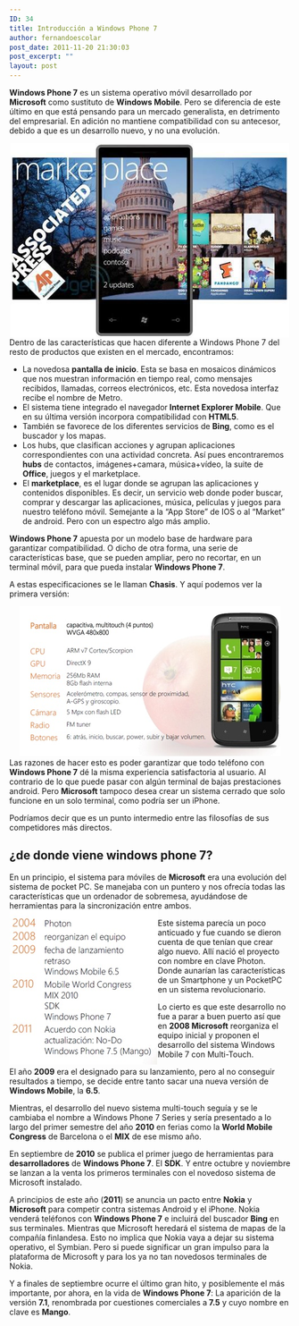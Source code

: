 ```yaml
---
ID: 34
title: Introducción a Windows Phone 7
author: fernandoescolar
post_date: 2011-11-20 21:30:03
post_excerpt: ""
layout: post
---
```

<strong>Windows Phone 7</strong> es un sistema operativo móvil desarrollado por <strong>Microsoft</strong> como sustituto de <strong>Windows Mobile</strong>. Pero se diferencia de este último en que está pensando para un mercado generalista, en detrimento del empresarial. En adición no mantiene compatibilidad con su antecesor, debido a que es un desarrollo nuevo, y no una evolución.
<!--break-->
<div style="text-align: center;"><img src="/assets/uploads/2012/09/windows-marketplace.jpg" alt="" width="500" height="348" align="middle" /></div>
Dentro de las características que hacen diferente a Windows Phone 7 del resto de productos que existen en el mercado, encontramos:
<ul>
	<li>La novedosa <strong>pantalla de inicio</strong>. Esta se basa en mosaicos dinámicos que nos muestran información en tiempo real, como mensajes recibidos, llamadas, correos electrónicos, etc. Esta novedosa interfaz recibe el nombre de Metro.</li>
	<li>El sistema tiene integrado el navegador<strong> Internet Explorer Mobile</strong>. Que en su última versión incorpora compatibilidad con <strong>HTML5</strong>.</li>
	<li>También se favorece de los diferentes servicios de <strong>Bing</strong>, como es el buscador y los mapas.</li>
	<li>Los hubs, que clasifican acciones y agrupan aplicaciones correspondientes con una actividad concreta. Así pues encontraremos <strong>hubs</strong> de contactos, imágenes+camara, música+vídeo, la suite de <strong>Office</strong>, juegos y el marketplace.</li>
	<li>El <strong>marketplace</strong>, es el lugar donde se agrupan las aplicaciones y contenidos disponibles. Es decir, un servicio web donde poder buscar, comprar y descargar las aplicaciones, música, películas y juegos para nuestro teléfono móvil. Semejante a la “App Store” de IOS o al “Market” de android. Pero con un espectro algo más amplio.</li>
</ul>
<strong>Windows Phone 7</strong> apuesta por un modelo base de hardware para garantizar compatibilidad. O dicho de otra forma, una serie de características base, que se pueden ampliar, pero no recortar, en un terminal móvil, para que pueda instalar <strong>Windows Phone 7</strong>.

A estas especificaciones se le llaman <strong>Chasis</strong>. Y aquí podemos ver la primera versión:
<div style="text-align: center;"><img src="/assets/uploads/2012/09/chasis1.jpg" alt="" width="468" height="268" /></div>
Las razones de hacer esto es poder garantizar que todo teléfono con <strong>Windows Phone 7</strong> dé la misma experiencia satisfactoria al usuario. Al contrario de lo que puede pasar con algún terminal de bajas prestaciones android. Pero <strong>Microsoft</strong> tampoco desea crear un sistema cerrado que solo funcione en un solo terminal, como podría ser un iPhone.

Podríamos decir que es un punto intermedio entre las filosofías de sus competidores más directos.
<h2>¿de donde viene windows phone 7?</h2>
En un principio, el sistema para móviles de <strong>Microsoft</strong> era una evolución del sistema de pocket PC. Se manejaba con un puntero y nos ofrecía todas las características que un ordenador de sobremesa, ayudándose de herramientas para la sincronización entre ambos.

<img src="/assets/uploads/2012/09/history.jpg" alt="" width="266" height="276" align="left" />

Este sistema parecía un poco anticuado y fue cuando se dieron cuenta de que tenían que crear algo nuevo. Allí nació el proyecto con nombre en clave Photon. Donde aunarían las características de un Smartphone y un PocketPC en un sistema revolucionario.

Lo cierto es que este desarrollo no fue a parar a buen puerto así que en <strong>2008 Microsoft</strong> reorganiza el equipo inicial y proponen el desarrollo del sistema Windows Mobile 7 con Multi-Touch.

El año <strong>2009</strong> era el designado para su lanzamiento, pero al no conseguir resultados a tiempo, se decide entre tanto sacar una nueva versión de <strong>Windows Mobile</strong>, la <strong>6.5</strong>.

Mientras, el desarrollo del nuevo sistema multi-touch seguía y se le cambiaba el nombre a Windows Phone 7 Series y sería presentado a lo largo del primer semestre del año <strong>2010</strong> en ferias como la <strong>World Mobile Congress</strong> de Barcelona o el <strong>MIX</strong> de ese mismo año.

En septiembre de <strong>2010</strong> se publica el primer juego de herramientas para <strong>desarrolladores</strong> de <strong>Windows Phone 7</strong>. El <strong>SDK</strong>. Y entre octubre y noviembre se lanzan a la venta los primeros terminales con el novedoso sistema de Microsoft instalado.

A principios de este año (<strong>2011</strong>) se anuncia un pacto entre <strong>Nokia</strong> y <strong>Microsoft</strong> para competir contra sistemas Android y el iPhone. Nokia venderá teléfonos con <strong>Windows Phone 7</strong> e incluirá del buscador <strong>Bing</strong> en sus terminales. Mientras que Microsoft heredará el sistema de mapas de la compañía finlandesa. Esto no implica que Nokia vaya a dejar su sistema operativo, el Symbian. Pero si puede significar un gran impulso para la plataforma de Microsoft y para los ya no tan novedosos terminales de Nokia.

Y a finales de septiembre ocurre el último gran hito, y posiblemente el más importante, por ahora, en la vida de <strong>Windows Phone 7</strong>: La aparición de la versión <strong>7.1</strong>, renombrada por cuestiones comerciales a<strong> 7.5</strong> y cuyo nombre en clave es <strong>Mango</strong>.